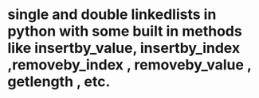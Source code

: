 # single and double linkedlists in python with some built in methods like insertby_value, insertby_index ,removeby_index , removeby_value , getlength , etc.
